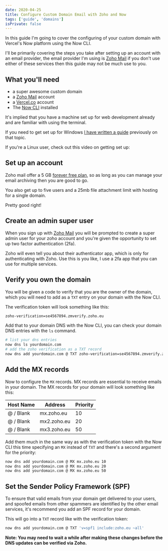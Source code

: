 ```yaml
---
date: 2020-04-25
title: Configure Custom Domain Email with Zoho and Now
tags: ['guide', 'domains']
isPrivate: false
---
```


<script>
  import YouTube from '$lib/components/youtube.svelte'
</script>

In this guide I'm going to cover the configuring of your custom domain
with Vercel's Now platform using the Now CLI.

I'll be primarily covering the steps you take after setting up an
account with an email provider, the email provider I'm using is [Zoho
Mail] if you don't use either of these services then this guide may
not be much use to you.

## What you'll need

- a super awesome custom domain
- a [Zoho Mail] account
- a [Vercel.co] account
- The [Now CLI] installed

It's implied that you have a machine set up for web development
already and are familiar with using the terminal.

If you need to get set up for Windows [I have written a guide]
previously on that topic.

If you're a Linux user, check out this video on getting set up:

<YouTube youTubeId="eSAsdQuQ-1o" />

## Set up an account

Zoho mail offer a 5 GB [forever free plan], so as long as you can
manage your email archiving then you are good to go.

You also get up to five users and a 25mb file attachment limit with
hosting for a single domain.

Pretty good right!

## Create an admin super user

When you sign up with [Zoho Mail] you will be prompted to create a
super admin user for your zoho account and you're given the
opportunity to set up two factor authentication (2fa).

Zoho will even tell you about their authenticator app, which is only
for authenticating with Zoho. Use this is you like, I use a 2fa app
that you can use for multiple services.

## Verify you own the domain

You will be given a code to verify that you are the owner of the
domain, which you will need to add as a `TXT` entry on your domain
with the Now CLI.

The verification token will look something like this:

```bash
zoho-verification=se4567894.zmverify.zoho.eu
```

Add that to your domain DNS with the Now CLI, you can check your
domain DNS entries with the `ls` command.

```bash
# list your dns entries
now dns ls yourdomain.com
# add the zoho verification as a TXT record
now dns add yourdomain.com @ TXT zoho-verification=se4567894.zmverify.zoho.eu
```

## Add the MX records

Now to configure the `MX` records. MX records are essential to receive
emails in your domain. The MX records for your domain will look
something like this:

| Host Name | Address     | Priority |
| --------- | ----------- | -------- |
| @ / Blank | mx.zoho.eu  | 10       |
| @ / Blank | mx2.zoho.eu | 20       |
| @ / Blank | mx3.zoho.eu | 50       |

Add them much in the same way as with the verification token with the
Now CLI this time specifying an `MX` instead of `TXT` and there's a
second argument for the priority:

```bash
now dns add yourdomain.com @ MX mx.zoho.eu 10
now dns add yourdomain.com @ MX mx.zoho.eu 20
now dns add yourdomain.com @ MX mx.zoho.eu 50
```

## Set the Sender Policy Framework (SPF)

To ensure that valid emails from your domain get delivered to your
users, and spoofed emails from other spammers are identified by the
other email services, it's recommend you add an SPF record for your
domain.

This will go into a `TXT` record like with the verification token:

```bash
now dns add yourdomain.com @ TXT 'v=spf1 include:zoho.eu ~all'
```

**Note: You may need to wait a while after making these changes before
the DNS updates can be verified via Zoho.**

<!-- Links -->

[vercel.co]: https://vercel.com/signup
[zoho mail]: https://www.zoho.com/mail/
[dns integration]: https://vercel.com/integrations/dns
[domains]: https://vercel.com/domains
[now cli]: https://vercel.com/download
[pricing]: https://www.zoho.com/mail/zohomail-pricing.html
[control panel settings]:
  https://mail.zoho.eu/cpanel/index.do#orgsettings/config
[i have written a guide]:
  https://scottspence.com/posts/wsl-bootstrap-2019/
[forever free plan]: https://workplace.zoho.eu/orgsignup.do

